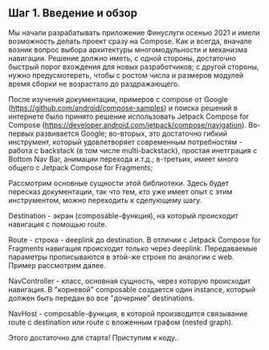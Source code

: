 ## Шаг 1. Введение и обзор

Мы начали разрабатывать приложение Финуслуги осенью 2021 и имели возможность делать проект сразу на
Compose. Как и всегда, вначале возник вопрос выбора архитектуры многомодульности и механизма
навигации. Решение должно иметь, с одной стороны, достаточно быстрый порог вхождения для новых
разработчиков; c другой стороны, нужно предусмотереть, чтобы с ростом числа и размеров модулей время
сборки не возрастало до раздражающего.

После изучения документации, примеров с compose от
Google (https://github.com/android/compose-samples) и поиска решений в интернете было принято
решение использовать Jetpack Compose for
Compose (https://developer.android.com/jetpack/compose/navigation). Во-первых развивается Google;
во-вторых, это достаточно гибкий инструмент, который удовлетворяет современным потребностям - работа
с backstack (в том числе multi-backstack), простая инетграция с Bottom Nav Bar, анимации перехода
и.т.д.; в-третьих, имеет много общего с Jetpack Compose for Fragments;

Рассмотрим основные сущности этой библиотеки. Здесь будет пересказ документации, так что тем, кто
уже имеет опыт с этим инструментом, можно переходить к сделующему шагу.

Destination - экран (composable-функция), на который происходит навигация с помощью route.

Route - строка - deeplink до destination. В отличии с Jetpack Compose for Fragments навигация
происходит только через deeplink. Передаваемые параметры прописываются в этой-же строке по аналогии
с web. Пример рассмотрим далее.

NavController - класс, основная сущность, через которую происходит навигация. В "корневой"
composable создается один instance, который должен быть передан во все "дочерние" destinations.

NavHost - composable-функция, в которой производится связывание route c destination или route с
вложенным графом (nested graph).

Этого достаточно для старта! Приступим к коду..